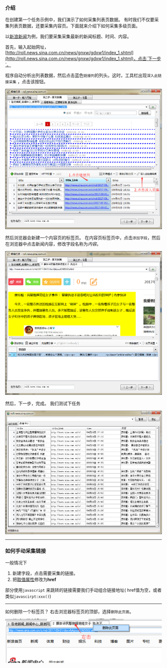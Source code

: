 ### 介绍
在创建第一个任务示例中，我们演示了如何采集列表页数据。 有时我们不仅要采集列表页数据，还要采集内容页。下面就来介绍下如何采集多级页面。

以[新浪新闻](http://roll.news.sina.com.cn/news/gnxw/gdxw1/index_1.shtml)为例，我们要采集采集最新的新闻标题、时间、内容。

首先，输入起始网址，[http://roll.news.sina.com.cn/news/gnxw/gdxw1/index_1.shtml](http://roll.news.sina.com.cn/news/gnxw/gdxw1/index_1.shtml)，点击`下一步`。

程序自动分析出列表数据，然后点击蓝色`链接列`的列头。这时，工具栏出现`深入此链接采集` ，点击该按钮。

![pages](img/mpages_1.png)

然后浏览器会新建一个内容页的标签页。 在内容页标签页中，点击`添加字段`，然后在浏览器中点击新闻内容，修改字段名称为*内容*。

![pages](img/mpages_2.png)

然后，下一步，完成。 我们测试下任务

![pages](img/mpages_4.png)

---

### 如何手动采集链接
一般情况下

1. 新建字段，点击需要采集的链接。
2. 把[取值属性](attribute.md)修改为**href**

部分使用`javascript` 来跳转的链接需要我们手动组合链接地址( href值为空，或者类似`javascirpt:xxx()`)


---

如何删除一个标签页？ 右击浏览器标签页的顶部，选择`删除此页面`。
        
![pages](img/mpages_5.png)